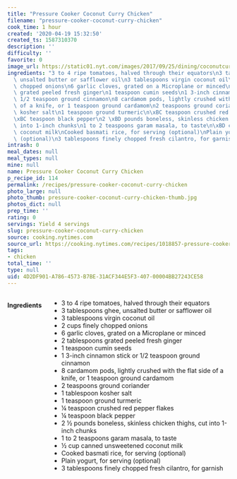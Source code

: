 ```yaml
---
title: "Pressure Cooker Coconut Curry Chicken"
filename: "pressure-cooker-coconut-curry-chicken"
cook_time: 1 hour
created: '2020-04-19 15:32:50'
created_ts: 1587310370
description: ''
difficulty: ''
favorite: 0
image_url: https://static01.nyt.com/images/2017/09/25/dining/coconutcurrychicken/coconutcurrychicken-articleLarge.jpg
ingredients: "3 to 4 ripe tomatoes, halved through their equators\n3 tablespoons ghee,\
  \ unsalted butter or safflower oil\n3 tablespoons virgin coconut oil\n2 cups finely\
  \ chopped onions\n6 garlic cloves, grated on a Microplane or minced\n2 tablespoons\
  \ grated peeled fresh ginger\n1 teaspoon cumin seeds\n1 3-inch cinnamon stick or\
  \ 1/2 teaspoon ground cinnamon\n8 cardamom pods, lightly crushed with the flat side\
  \ of a knife, or 1 teaspoon ground cardamom\n2 teaspoons ground coriander\n1 tablespoon\
  \ kosher salt\n1 teaspoon ground turmeric\n\xBC teaspoon crushed red pepper flakes\n\
  \xBC teaspoon black pepper\n2 \xBD pounds boneless, skinless chicken thighs, cut\
  \ into 1-inch chunks\n1 to 2 teaspoons garam masala, to taste\n\xBD cup canned unsweetened\
  \ coconut milk\nCooked basmati rice, for serving (optional)\nPlain yogurt, for serving\
  \ (optional)\n3 tablespoons finely chopped fresh cilantro, for garnish"
intrash: 0
meal_dates: null
meal_types: null
mine: null
name: Pressure Cooker Coconut Curry Chicken
p_recipe_id: 114
permalink: /recipes/pressure-cooker-coconut-curry-chicken
photo_large: null
photo_thumb: pressure-cooker-coconut-curry-chicken-thumb.jpg
photos_dict: null
prep_time: ''
rating: 0
servings: Yield 4 servings
slug: pressure-cooker-coconut-curry-chicken
source: cooking.nytimes.com
source_url: https://cooking.nytimes.com/recipes/1018857-pressure-cooker-coconut-curry-chicken?action=click&module=Global%20Search%20Recipe%20Card&pgType=search&rank=1
tags:
- chicken
total_time: ''
type: null
uid: 4D2DF901-A786-4573-B7BE-31ACF344E5F3-407-00004BB27243CE58
---
```

<div class="large-8 medium-7 columns" id="writeup">	</div><!-- #writeup -->
</div><!-- #row-one -->
<div class="row" id="row-two">	<div class="medium-4 small-5 columns" id="ingredients"><h4>Ingredients</h4><div class="box box-ingredients content"><ul>
<li>3 to 4 ripe tomatoes, halved through their equators</li>
<li>3 tablespoons ghee, unsalted butter or safflower oil</li>
<li>3 tablespoons virgin coconut oil</li>
<li>2 cups finely chopped onions</li>
<li>6 garlic cloves, grated on a Microplane or minced</li>
<li>2 tablespoons grated peeled fresh ginger</li>
<li>1 teaspoon cumin seeds</li>
<li>1 3-inch cinnamon stick or 1/2 teaspoon ground cinnamon</li>
<li>8 cardamom pods, lightly crushed with the flat side of a knife, or 1 teaspoon ground cardamom</li>
<li>2 teaspoons ground coriander</li>
<li>1 tablespoon kosher salt</li>
<li>1 teaspoon ground turmeric</li>
<li>¼ teaspoon crushed red pepper flakes</li>
<li>¼ teaspoon black pepper</li>
<li>2 ½ pounds boneless, skinless chicken thighs, cut into 1-inch chunks</li>
<li>1 to 2 teaspoons garam masala, to taste</li>
<li>½ cup canned unsweetened coconut milk</li>
<li>Cooked basmati rice, for serving (optional)</li>
<li>Plain yogurt, for serving (optional)</li>
<li>3 tablespoons finely chopped fresh cilantro, for garnish</li>
</ul>
</div>	</div>	<div class="medium-6 small-7 columns" id="directions">	</div>